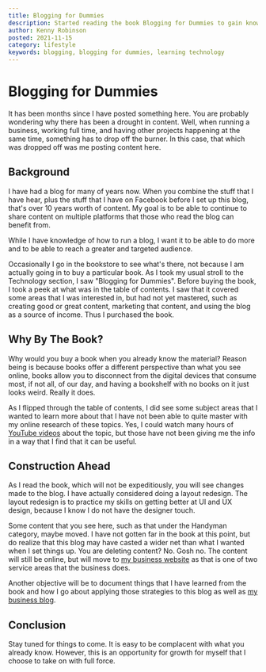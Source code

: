```yaml
---
title: Blogging for Dummies
description: Started reading the book Blogging for Dummies to gain knowledge
author: Kenny Robinson
posted: 2021-11-15
category: lifestyle
keywords: blogging, blogging for dummies, learning technology
---
```


# Blogging for Dummies

It has been months since I have posted something here. You are probably wondering why there 
has been a drought in content. Well, when running a business, working full time, and having other 
projects happening at the same time, something has to drop off the burner. In this case, that 
which was dropped off was me posting content here. 

## Background

I have had a blog for many of years now. When you combine the stuff that I have hear, plus the stuff 
that I have on Facebook before I set up this blog, that's over 10 years worth of content.  My goal is
to be able to continue to share content on multiple platforms that those who read the blog can
benefit from. 

While I have knowledge of how to run a blog, I want it to be able to do more and to be able to reach a greater and targeted audience. 

Occasionally I go in the bookstore to see what's there, not because I am actually going in to buy a
 particular book. As I took my usual stroll to the Technology section, I saw "Blogging for Dummies". Before buying 
the book, I took a peek at what was in the table of contents. I saw that it covered some areas that I was 
interested in, but had not yet mastered, such as creating good or great content, marketing that content, 
and using the blog as a source of income. Thus I purchased the book. 

## Why By The Book?

Why would you buy a book when you already know the material? Reason being is because
books offer a different perspective than what you see online, books allow you to disconnect 
from the digital devices that consume most, if not all, of our day, and having a bookshelf 
with no books on it just looks weird. Really it does.

As I flipped through the table of contents, I did see some subject areas that I wanted to learn more 
about that I have not been able to quite master with my online research of these topics. Yes, I could
watch many hours of
<a href=”https://www.youtube.com/channel/UC4HCouBLtXD1j1U_17aBqig” target=”_blank”>YouTube videos</a> 
about the topic, but those have not been giving me the info in a way that I find that it can be useful. 

## Construction Ahead

As I read the book, which will not be expeditiously, you will see changes made to the blog. I have actually considered doing a layout redesign. The layout redesign is to practice my skills on getting better at UI and UX design, because I know I do not have the designer touch. 

Some content that you see here, such as that under the Handyman category, maybe moved.  I have not gotten far in the book at this point, but do realize that this blog may have casted a wider net 
than what I wanted when I set things up. You are deleting content?  No.  Gosh no.  The content will 
still be online, but will move to 
<a href=”https://rhtservices.net” target=”_blank”>my business website</a> as that is one of two 
service areas that the business does. 

Another objective will be to document things that I have learned from the book and how I go about 
applying those strategies to this blog as well as 
<a href=”https://rhtservices.net” target=”_blank”>my business blog</a>.

## Conclusion

Stay tuned for things to come. It is easy to be complacent with what you already know. However, 
this is an opportunity for growth for myself that I choose to take on with full force. 
